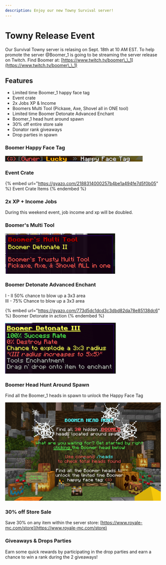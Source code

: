 ```yaml
---
description: Enjoy our new Towny Survival server!
---
```


# Towny Release Event

Our Survival Towny server is relasing on Sept. 18th at 10 AM EST. To help promote the server @Boomer\_1 is going to be streaming the server release on Twitch. Find Boomer at: [https://www.twitch.tv/boomer\_\_1](https://www.twitch.tv/boomer\_\_1)

## Features

* Limited time Boomer\_1 happy face tag
* Event crate&#x20;
* 2x Jobs XP & Income
* Boomers Multi Tool (Pickaxe, Axe, Shovel all in ONE tool)
* Limited time Boomer Detonate Advanced Enchant
* Boomer\_1 head hunt around spawn
* 30% off entire store sale
* Donator rank giveaways
* Drop parties in spawn

### Boomer Happy Face Tag

![Happy Face Tag](<../../../.gitbook/assets/image (279).png>)

### Event Crate

{% embed url="https://gyazo.com/2188314000257b4be1a494fe7d5f0b05" %}
Event Crate Items
{% endembed %}

### 2x XP + Income Jobs

During this weekend event, job income and xp will be doubled.

### Boomer's Multi Tool

![A Shovel, Pickaxe, and Axe in one tool](<../../../.gitbook/assets/image (280).png>)

### Boomer Detonate Advanced Enchant

I - II 50% chance to blow up a 3x3 area\
III - 75% Chance to blow up a 3x3 area

{% embed url="https://gyazo.com/773d5dc1dcd3c3dbd82da78e85138dc6" %}
Boomer Detonate in action
{% endembed %}

![Boomer Detonate](<../../../.gitbook/assets/image (281).png>)

### Boomer Head Hunt Around Spawn

Find all the Boomer\_1 heads in spawn to unlock the Happy Face Tag

![](<../../../.gitbook/assets/image (282).png>)



### 30% off Store Sale

Save 30% on any item within the server store: [https://www.royale-mc.com/store](https://www.royale-mc.com/store)

### Giveaways & Drops Parties

Earn some quick rewards by participating in the drop parties and earn a chance to win a rank during the 2 giveaways!

